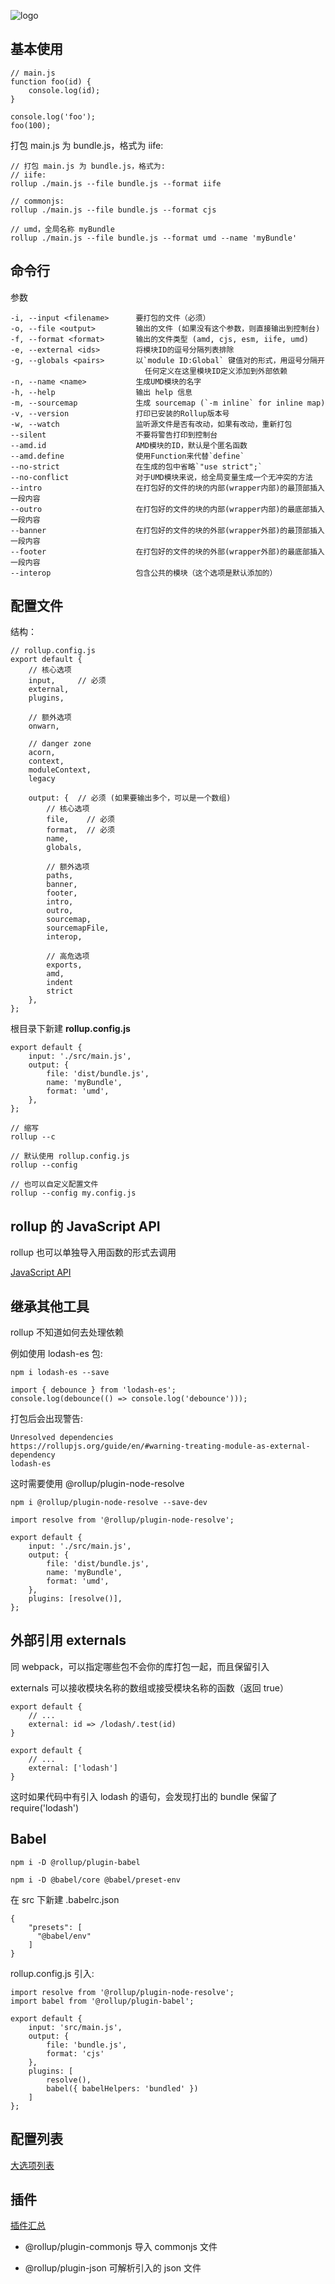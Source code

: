 ![logo](../../shared/static/imgs/logo-kealm.png)

## 基本使用

```tsx
// main.js
function foo(id) {
    console.log(id);
}

console.log('foo');
foo(100);
```

打包 main.js 为 bundle.js，格式为 iife:

```tsx
// 打包 main.js 为 bundle.js，格式为:
// iife:
rollup ./main.js --file bundle.js --format iife

// commonjs:
rollup ./main.js --file bundle.js --format cjs

// umd，全局名称 myBundle
rollup ./main.js --file bundle.js --format umd --name 'myBundle'
```

## 命令行

参数

```tsx
-i, --input <filename>      要打包的文件（必须）
-o, --file <output>         输出的文件 (如果没有这个参数，则直接输出到控制台)
-f, --format <format>       输出的文件类型 (amd, cjs, esm, iife, umd)
-e, --external <ids>        将模块ID的逗号分隔列表排除
-g, --globals <pairs>       以`module ID:Global` 键值对的形式，用逗号分隔开 
                              任何定义在这里模块ID定义添加到外部依赖
-n, --name <name>           生成UMD模块的名字
-h, --help                  输出 help 信息
-m, --sourcemap             生成 sourcemap (`-m inline` for inline map)
-v, --version               打印已安装的Rollup版本号
-w, --watch                 监听源文件是否有改动，如果有改动，重新打包
--silent                    不要将警告打印到控制台
--amd.id                    AMD模块的ID，默认是个匿名函数
--amd.define                使用Function来代替`define`
--no-strict                 在生成的包中省略`"use strict";`
--no-conflict               对于UMD模块来说，给全局变量生成一个无冲突的方法
--intro                     在打包好的文件的块的内部(wrapper内部)的最顶部插入一段内容
--outro                     在打包好的文件的块的内部(wrapper内部)的最底部插入一段内容
--banner                    在打包好的文件的块的外部(wrapper外部)的最顶部插入一段内容
--footer                    在打包好的文件的块的外部(wrapper外部)的最底部插入一段内容
--interop                   包含公共的模块（这个选项是默认添加的）
```

## 配置文件

结构：

```tsx
// rollup.config.js
export default {
    // 核心选项
    input,     // 必须
    external,
    plugins,

    // 额外选项
    onwarn,

    // danger zone
    acorn,
    context,
    moduleContext,
    legacy

    output: {  // 必须 (如果要输出多个，可以是一个数组)
        // 核心选项
        file,    // 必须
        format,  // 必须
        name,
        globals,

        // 额外选项
        paths,
        banner,
        footer,
        intro,
        outro,
        sourcemap,
        sourcemapFile,
        interop,

        // 高危选项
        exports,
        amd,
        indent
        strict
    },
};
```

根目录下新建 **rollup.config.js**

```tsx
export default {
    input: './src/main.js',
    output: {
        file: 'dist/bundle.js',
        name: 'myBundle',
        format: 'umd',
    },
};
```

```tsx
// 缩写
rollup --c

// 默认使用 rollup.config.js
rollup --config

// 也可以自定义配置文件
rollup --config my.config.js
```

## rollup 的 JavaScript API

rollup 也可以单独导入用函数的形式去调用

[JavaScript API](https://www.rollupjs.com/guide/javascript-api)

## 继承其他工具

rollup 不知道如何去处理依赖

例如使用 lodash-es 包:

```tsx
npm i lodash-es --save
```

```tsx
import { debounce } from 'lodash-es';
console.log(debounce(() => console.log('debounce')));
```

打包后会出现警告:

```tsx
Unresolved dependencies
https://rollupjs.org/guide/en/#warning-treating-module-as-external-dependency
lodash-es
```

这时需要使用 @rollup/plugin-node-resolve

```tsx
npm i @rollup/plugin-node-resolve --save-dev
```

```tsx
import resolve from '@rollup/plugin-node-resolve';

export default {
    input: './src/main.js',
    output: {
        file: 'dist/bundle.js',
        name: 'myBundle',
        format: 'umd',
    },
    plugins: [resolve()],
};
```

## 外部引用 externals

同 webpack，可以指定哪些包不会你的库打包一起，而且保留引入

externals 可以接收模块名称的数组或接受模块名称的函数（返回 true）

```tsx
export default {
    // ...
    external: id => /lodash/.test(id)
}
```

```tsx
export default {
    // ...
    external: ['lodash']
}
```

这时如果代码中有引入 lodash 的语句，会发现打出的 bundle 保留了 require('lodash')

## Babel

```tsx
npm i -D @rollup/plugin-babel

npm i -D @babel/core @babel/preset-env
```

在 src 下新建 .babelrc.json

```tsx
{
    "presets": [
      "@babel/env"
    ]
}
```

rollup.config.js 引入:

```tsx
import resolve from '@rollup/plugin-node-resolve';
import babel from '@rollup/plugin-babel';

export default {
    input: 'src/main.js',
    output: {
        file: 'bundle.js',
        format: 'cjs'
    },
    plugins: [
        resolve(),
        babel({ babelHelpers: 'bundled' })
    ]
};
```
## 配置列表

[大选项列表](https://www.rollupjs.com/guide/big-list-of-options)

## 插件

[插件汇总](https://github.com/rollup/awesome)

- @rollup/plugin-commonjs 导入 commonjs 文件

- @rollup/plugin-json 可解析引入的 json 文件